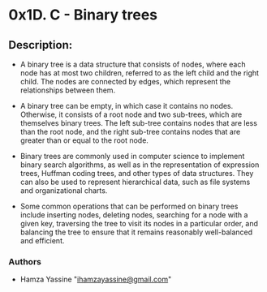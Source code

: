 # 0x1D. C - Binary trees

## Description:

+ A binary tree is a data structure that consists of nodes, where each node has at most two children, referred to as the left child and the right child. The nodes are connected by edges, which represent the relationships between them.

+ A binary tree can be empty, in which case it contains no nodes. Otherwise, it consists of a root node and two sub-trees, which are themselves binary trees. The left sub-tree contains nodes that are less than the root node, and the right sub-tree contains nodes that are greater than or equal to the root node.

+ Binary trees are commonly used in computer science to implement binary search algorithms, as well as in the representation of expression trees, Huffman coding trees, and other types of data structures. They can also be used to represent hierarchical data, such as file systems and organizational charts.

+ Some common operations that can be performed on binary trees include inserting nodes, deleting nodes, searching for a node with a given key, traversing the tree to visit its nodes in a particular order, and balancing the tree to ensure that it remains reasonably well-balanced and efficient.

### Authors

- Hamza Yassine "ihamzayassine@gmail.com"